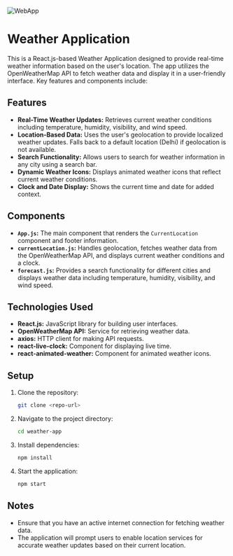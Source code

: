 ![WebApp](https://github.com/user-attachments/assets/38af188e-1c0c-4b33-8f3d-f358f6dbbab8)




# Weather Application

This is a React.js-based Weather Application designed to provide real-time weather information based on the user's location. The app utilizes the OpenWeatherMap API to fetch weather data and display it in a user-friendly interface. Key features and components include:

## Features
- **Real-Time Weather Updates:** Retrieves current weather conditions including temperature, humidity, visibility, and wind speed.
- **Location-Based Data:** Uses the user's geolocation to provide localized weather updates. Falls back to a default location (Delhi) if geolocation is not available.
- **Search Functionality:** Allows users to search for weather information in any city using a search bar.
- **Dynamic Weather Icons:** Displays animated weather icons that reflect current weather conditions.
- **Clock and Date Display:** Shows the current time and date for added context.

## Components
- **`App.js`:** The main component that renders the `CurrentLocation` component and footer information.
- **`currentLocation.js`:** Handles geolocation, fetches weather data from the OpenWeatherMap API, and displays current weather conditions and a clock.
- **`forecast.js`:** Provides a search functionality for different cities and displays weather data including temperature, humidity, visibility, and wind speed.

## Technologies Used
- **React.js:** JavaScript library for building user interfaces.
- **OpenWeatherMap API:** Service for retrieving weather data.
- **axios:** HTTP client for making API requests.
- **react-live-clock:** Component for displaying live time.
- **react-animated-weather:** Component for animated weather icons.

## Setup
1. Clone the repository: 
    ```bash
    git clone <repo-url>
    ```
2. Navigate to the project directory: 
    ```bash
    cd weather-app
    ```
3. Install dependencies: 
    ```bash
    npm install
    ```
4. Start the application: 
    ```bash
    npm start
    ```

## Notes
- Ensure that you have an active internet connection for fetching weather data.
- The application will prompt users to enable location services for accurate weather updates based on their current location.



